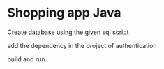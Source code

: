 <h1>Shopping app Java</h1>
<p>Create database using the given sql script</p>
<p>add the dependency in the project of authentication</p>
<p>build and run</p>
